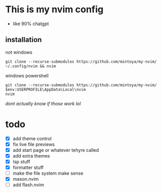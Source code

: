 # This is my nvim config
- like 90% chatgpt
## installation
not windows
```
git clone --recurse-submodules https://github.com/mintoya/my-nvim/ ~/.config/nvim && nvim
```
windows powershell
```
git clone --recurse-submodules https://github.com/mintoya/my-nvim/ $env:USERPROFILE\AppData\Local\nvim
nvim
```
*dont actually know if those work lol*
# todo
 - [x] add theme control
 - [x] fix live file previews
 - [x] add start page or whatever tehyre called
 - [x] add extra themes
 - [x] lsp stuff
 - [x] formatter stuff
 - [ ] make the file system make sense
 - [x] mason.nvim
 - [ ] add flash.nvim
